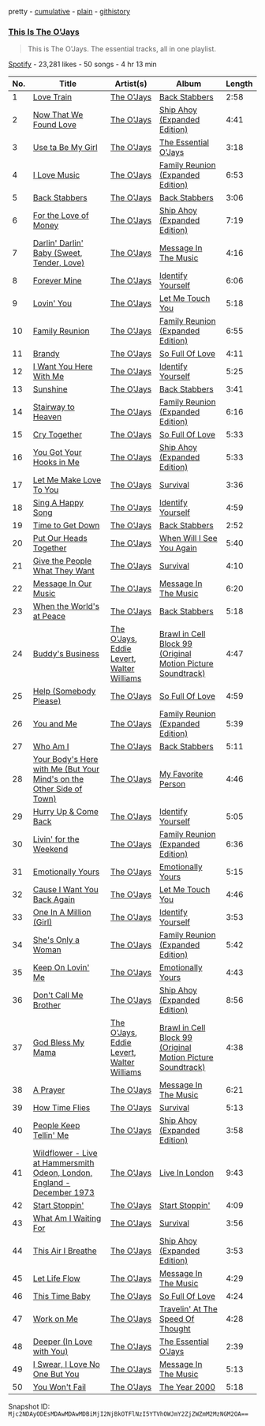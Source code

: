 pretty - [cumulative](/playlists/cumulative/37i9dQZF1DZ06evO1Oq1nW.md) - [plain](/playlists/plain/37i9dQZF1DZ06evO1Oq1nW) - [githistory](https://github.githistory.xyz/mackorone/spotify-playlist-archive/blob/main/playlists/plain/37i9dQZF1DZ06evO1Oq1nW)

### [This Is The O'Jays](https://open.spotify.com/playlist/37i9dQZF1DZ06evO1Oq1nW)

> This is The O'Jays\. The essential tracks, all in one playlist.

[Spotify](https://open.spotify.com/user/spotify) - 23,281 likes - 50 songs - 4 hr 13 min

| No. | Title | Artist(s) | Album | Length |
|---|---|---|---|---|
| 1 | [Love Train](https://open.spotify.com/track/28285KFbyCq8sJofn58qlD) | [The O'Jays](https://open.spotify.com/artist/38h03gA85YYPeDPd9ER9rT) | [Back Stabbers](https://open.spotify.com/album/09jTPeDoSuJLLAwFGNUKCX) | 2:58 |
| 2 | [Now That We Found Love](https://open.spotify.com/track/0qOkHfSClduvkvGk6fCu8l) | [The O'Jays](https://open.spotify.com/artist/38h03gA85YYPeDPd9ER9rT) | [Ship Ahoy \(Expanded Edition\)](https://open.spotify.com/album/0prtrB4HNL9tiEeAv57Bz8) | 4:41 |
| 3 | [Use ta Be My Girl](https://open.spotify.com/track/7AmJATXFg6Mj2grzZXkqq2) | [The O'Jays](https://open.spotify.com/artist/38h03gA85YYPeDPd9ER9rT) | [The Essential O'Jays](https://open.spotify.com/album/4pdU7xetOuKZTvpqW5Kor8) | 3:18 |
| 4 | [I Love Music](https://open.spotify.com/track/222TScMmzaZ0IdkvbLoin2) | [The O'Jays](https://open.spotify.com/artist/38h03gA85YYPeDPd9ER9rT) | [Family Reunion \(Expanded Edition\)](https://open.spotify.com/album/2Q3cf5aSlA9Da2269Ai8fD) | 6:53 |
| 5 | [Back Stabbers](https://open.spotify.com/track/0KpMY3D2G8253VTZbDBUmA) | [The O'Jays](https://open.spotify.com/artist/38h03gA85YYPeDPd9ER9rT) | [Back Stabbers](https://open.spotify.com/album/09jTPeDoSuJLLAwFGNUKCX) | 3:06 |
| 6 | [For the Love of Money](https://open.spotify.com/track/3p1JoOEhVkEnTaa4JzTMSk) | [The O'Jays](https://open.spotify.com/artist/38h03gA85YYPeDPd9ER9rT) | [Ship Ahoy \(Expanded Edition\)](https://open.spotify.com/album/0prtrB4HNL9tiEeAv57Bz8) | 7:19 |
| 7 | [Darlin' Darlin' Baby \(Sweet, Tender, Love\)](https://open.spotify.com/track/2gdvXdZatpwlUM1bfTzwxi) | [The O'Jays](https://open.spotify.com/artist/38h03gA85YYPeDPd9ER9rT) | [Message In The Music](https://open.spotify.com/album/1XoURLvpVgr7WR4fJ6OJSC) | 4:16 |
| 8 | [Forever Mine](https://open.spotify.com/track/2X4H5K1aT6d7UyPWVfJWmF) | [The O'Jays](https://open.spotify.com/artist/38h03gA85YYPeDPd9ER9rT) | [Identify Yourself](https://open.spotify.com/album/1R14S4kaq7WEkkRewJyPfd) | 6:06 |
| 9 | [Lovin' You](https://open.spotify.com/track/01teVPgKyIFdbqo65UahOX) | [The O'Jays](https://open.spotify.com/artist/38h03gA85YYPeDPd9ER9rT) | [Let Me Touch You](https://open.spotify.com/album/5EUSiCoJpa682wyPMqBy4j) | 5:18 |
| 10 | [Family Reunion](https://open.spotify.com/track/1ECFqMRNA6NFbRXgbHl87e) | [The O'Jays](https://open.spotify.com/artist/38h03gA85YYPeDPd9ER9rT) | [Family Reunion \(Expanded Edition\)](https://open.spotify.com/album/2Q3cf5aSlA9Da2269Ai8fD) | 6:55 |
| 11 | [Brandy](https://open.spotify.com/track/4FgHURAh8kHbMCQJJ37Etc) | [The O'Jays](https://open.spotify.com/artist/38h03gA85YYPeDPd9ER9rT) | [So Full Of Love](https://open.spotify.com/album/6MKxTNGK8IDA6bExrdOyX4) | 4:11 |
| 12 | [I Want You Here With Me](https://open.spotify.com/track/4EkLSFVmsXd2c0GZSPpCFI) | [The O'Jays](https://open.spotify.com/artist/38h03gA85YYPeDPd9ER9rT) | [Identify Yourself](https://open.spotify.com/album/1R14S4kaq7WEkkRewJyPfd) | 5:25 |
| 13 | [Sunshine](https://open.spotify.com/track/1J1QKnproZR0JkQ7Der8IW) | [The O'Jays](https://open.spotify.com/artist/38h03gA85YYPeDPd9ER9rT) | [Back Stabbers](https://open.spotify.com/album/09jTPeDoSuJLLAwFGNUKCX) | 3:41 |
| 14 | [Stairway to Heaven](https://open.spotify.com/track/0lsEQBuB5lkHZAQ1Pu7K7t) | [The O'Jays](https://open.spotify.com/artist/38h03gA85YYPeDPd9ER9rT) | [Family Reunion \(Expanded Edition\)](https://open.spotify.com/album/2Q3cf5aSlA9Da2269Ai8fD) | 6:16 |
| 15 | [Cry Together](https://open.spotify.com/track/7bmvCeN6JaeGN448OEGgLW) | [The O'Jays](https://open.spotify.com/artist/38h03gA85YYPeDPd9ER9rT) | [So Full Of Love](https://open.spotify.com/album/6MKxTNGK8IDA6bExrdOyX4) | 5:33 |
| 16 | [You Got Your Hooks in Me](https://open.spotify.com/track/6Hv6rGm9aboHovFv49pKiT) | [The O'Jays](https://open.spotify.com/artist/38h03gA85YYPeDPd9ER9rT) | [Ship Ahoy \(Expanded Edition\)](https://open.spotify.com/album/0prtrB4HNL9tiEeAv57Bz8) | 5:33 |
| 17 | [Let Me Make Love To You](https://open.spotify.com/track/5XTdQEuQhO3sUCcm2K1YnR) | [The O'Jays](https://open.spotify.com/artist/38h03gA85YYPeDPd9ER9rT) | [Survival](https://open.spotify.com/album/1fOZphC5VkWPwhX4X5OuAb) | 3:36 |
| 18 | [Sing A Happy Song](https://open.spotify.com/track/3HsBtrErYQjxf4Pv2p05Oy) | [The O'Jays](https://open.spotify.com/artist/38h03gA85YYPeDPd9ER9rT) | [Identify Yourself](https://open.spotify.com/album/1R14S4kaq7WEkkRewJyPfd) | 4:59 |
| 19 | [Time to Get Down](https://open.spotify.com/track/2mhVy5a8BmJ1t3YFk9DlWi) | [The O'Jays](https://open.spotify.com/artist/38h03gA85YYPeDPd9ER9rT) | [Back Stabbers](https://open.spotify.com/album/09jTPeDoSuJLLAwFGNUKCX) | 2:52 |
| 20 | [Put Our Heads Together](https://open.spotify.com/track/0pukPFDJHfirD3pebGYL1a) | [The O'Jays](https://open.spotify.com/artist/38h03gA85YYPeDPd9ER9rT) | [When Will I See You Again](https://open.spotify.com/album/1oOMRwM09IKQwzydqUm4x1) | 5:40 |
| 21 | [Give the People What They Want](https://open.spotify.com/track/2ROR4vROCM58XLVIoCUgbm) | [The O'Jays](https://open.spotify.com/artist/38h03gA85YYPeDPd9ER9rT) | [Survival](https://open.spotify.com/album/1fOZphC5VkWPwhX4X5OuAb) | 4:10 |
| 22 | [Message In Our Music](https://open.spotify.com/track/1lYCmnucH0yo2XGzd2h57r) | [The O'Jays](https://open.spotify.com/artist/38h03gA85YYPeDPd9ER9rT) | [Message In The Music](https://open.spotify.com/album/1XoURLvpVgr7WR4fJ6OJSC) | 6:20 |
| 23 | [When the World's at Peace](https://open.spotify.com/track/5Z52756ttqY4zJMFhK1clR) | [The O'Jays](https://open.spotify.com/artist/38h03gA85YYPeDPd9ER9rT) | [Back Stabbers](https://open.spotify.com/album/09jTPeDoSuJLLAwFGNUKCX) | 5:18 |
| 24 | [Buddy's Business](https://open.spotify.com/track/3UfvMIFT0CPElwKqxOew07) | [The O'Jays](https://open.spotify.com/artist/38h03gA85YYPeDPd9ER9rT), [Eddie Levert](https://open.spotify.com/artist/2IvCFI40bNhf40fRPO7cA0), [Walter Williams](https://open.spotify.com/artist/7l643twfn8Rq1l4iON1aKp) | [Brawl in Cell Block 99 \(Original Motion Picture Soundtrack\)](https://open.spotify.com/album/6K96xGtU1rfAcKfnrKr09U) | 4:47 |
| 25 | [Help \(Somebody Please\)](https://open.spotify.com/track/4tx4PHgBlLZbG98HpXMUBm) | [The O'Jays](https://open.spotify.com/artist/38h03gA85YYPeDPd9ER9rT) | [So Full Of Love](https://open.spotify.com/album/6MKxTNGK8IDA6bExrdOyX4) | 4:59 |
| 26 | [You and Me](https://open.spotify.com/track/4FGYePPcvd3yuxyDR3BsCJ) | [The O'Jays](https://open.spotify.com/artist/38h03gA85YYPeDPd9ER9rT) | [Family Reunion \(Expanded Edition\)](https://open.spotify.com/album/2Q3cf5aSlA9Da2269Ai8fD) | 5:39 |
| 27 | [Who Am I](https://open.spotify.com/track/2YswUTbozv3CfQfBV8p7L6) | [The O'Jays](https://open.spotify.com/artist/38h03gA85YYPeDPd9ER9rT) | [Back Stabbers](https://open.spotify.com/album/09jTPeDoSuJLLAwFGNUKCX) | 5:11 |
| 28 | [Your Body's Here with Me \(But Your Mind's on the Other Side of Town\)](https://open.spotify.com/track/17I6vlUf2z1747kHsGmEF0) | [The O'Jays](https://open.spotify.com/artist/38h03gA85YYPeDPd9ER9rT) | [My Favorite Person](https://open.spotify.com/album/6inkUk39Y7bzsJuQtCDCya) | 4:46 |
| 29 | [Hurry Up & Come Back](https://open.spotify.com/track/2VLnmkD9L2GgbepawJJUzV) | [The O'Jays](https://open.spotify.com/artist/38h03gA85YYPeDPd9ER9rT) | [Identify Yourself](https://open.spotify.com/album/1R14S4kaq7WEkkRewJyPfd) | 5:05 |
| 30 | [Livin' for the Weekend](https://open.spotify.com/track/6FxjvmfQuS4DUuUC0yC4bo) | [The O'Jays](https://open.spotify.com/artist/38h03gA85YYPeDPd9ER9rT) | [Family Reunion \(Expanded Edition\)](https://open.spotify.com/album/2Q3cf5aSlA9Da2269Ai8fD) | 6:36 |
| 31 | [Emotionally Yours](https://open.spotify.com/track/1SkVy7i1WQ5QteieGb9qeI) | [The O'Jays](https://open.spotify.com/artist/38h03gA85YYPeDPd9ER9rT) | [Emotionally Yours](https://open.spotify.com/album/1RkRxV7AWspDjtJxiuuQYf) | 5:15 |
| 32 | [Cause I Want You Back Again](https://open.spotify.com/track/4iTZ9oHsZkErLDjmSiSymH) | [The O'Jays](https://open.spotify.com/artist/38h03gA85YYPeDPd9ER9rT) | [Let Me Touch You](https://open.spotify.com/album/5EUSiCoJpa682wyPMqBy4j) | 4:46 |
| 33 | [One In A Million \(Girl\)](https://open.spotify.com/track/6VDu4P6HcEhOw91rSVxixk) | [The O'Jays](https://open.spotify.com/artist/38h03gA85YYPeDPd9ER9rT) | [Identify Yourself](https://open.spotify.com/album/1R14S4kaq7WEkkRewJyPfd) | 3:53 |
| 34 | [She's Only a Woman](https://open.spotify.com/track/1iU8nEMGJxqCpvr6SCwJ2k) | [The O'Jays](https://open.spotify.com/artist/38h03gA85YYPeDPd9ER9rT) | [Family Reunion \(Expanded Edition\)](https://open.spotify.com/album/2Q3cf5aSlA9Da2269Ai8fD) | 5:42 |
| 35 | [Keep On Lovin' Me](https://open.spotify.com/track/6rpsIgRcHpiyK47Tqmym0v) | [The O'Jays](https://open.spotify.com/artist/38h03gA85YYPeDPd9ER9rT) | [Emotionally Yours](https://open.spotify.com/album/1RkRxV7AWspDjtJxiuuQYf) | 4:43 |
| 36 | [Don't Call Me Brother](https://open.spotify.com/track/6KYPvWM3iS0zGiVV4S5Cx1) | [The O'Jays](https://open.spotify.com/artist/38h03gA85YYPeDPd9ER9rT) | [Ship Ahoy \(Expanded Edition\)](https://open.spotify.com/album/0prtrB4HNL9tiEeAv57Bz8) | 8:56 |
| 37 | [God Bless My Mama](https://open.spotify.com/track/49dn4HaJFrZLuonXfTynti) | [The O'Jays](https://open.spotify.com/artist/38h03gA85YYPeDPd9ER9rT), [Eddie Levert](https://open.spotify.com/artist/2IvCFI40bNhf40fRPO7cA0), [Walter Williams](https://open.spotify.com/artist/7l643twfn8Rq1l4iON1aKp) | [Brawl in Cell Block 99 \(Original Motion Picture Soundtrack\)](https://open.spotify.com/album/6K96xGtU1rfAcKfnrKr09U) | 4:38 |
| 38 | [A Prayer](https://open.spotify.com/track/1Zmqt3nkQutv5X8ANO6YUE) | [The O'Jays](https://open.spotify.com/artist/38h03gA85YYPeDPd9ER9rT) | [Message In The Music](https://open.spotify.com/album/1XoURLvpVgr7WR4fJ6OJSC) | 6:21 |
| 39 | [How Time Flies](https://open.spotify.com/track/5CFDmizzBXLyvU1smZk0xI) | [The O'Jays](https://open.spotify.com/artist/38h03gA85YYPeDPd9ER9rT) | [Survival](https://open.spotify.com/album/1fOZphC5VkWPwhX4X5OuAb) | 5:13 |
| 40 | [People Keep Tellin' Me](https://open.spotify.com/track/23zcctQcy5iglNa4W93ChD) | [The O'Jays](https://open.spotify.com/artist/38h03gA85YYPeDPd9ER9rT) | [Ship Ahoy \(Expanded Edition\)](https://open.spotify.com/album/0prtrB4HNL9tiEeAv57Bz8) | 3:58 |
| 41 | [Wildflower \- Live at Hammersmith Odeon, London, England \- December 1973](https://open.spotify.com/track/7rMPj6IZQGoLT75rC8m1m3) | [The O'Jays](https://open.spotify.com/artist/38h03gA85YYPeDPd9ER9rT) | [Live In London](https://open.spotify.com/album/3hfWpCxiuNDogbYIbx4ZQg) | 9:43 |
| 42 | [Start Stoppin'](https://open.spotify.com/track/49x3dOAz0FTHm4zWr9c3NW) | [The O'Jays](https://open.spotify.com/artist/38h03gA85YYPeDPd9ER9rT) | [Start Stoppin'](https://open.spotify.com/album/5guZFRRaJI4Na5vSvMB2nE) | 4:09 |
| 43 | [What Am I Waiting For](https://open.spotify.com/track/7uWj004PAUVTlu7kqlb8wn) | [The O'Jays](https://open.spotify.com/artist/38h03gA85YYPeDPd9ER9rT) | [Survival](https://open.spotify.com/album/1fOZphC5VkWPwhX4X5OuAb) | 3:56 |
| 44 | [This Air I Breathe](https://open.spotify.com/track/7tVyJAzdKekmH0ChZxHhxB) | [The O'Jays](https://open.spotify.com/artist/38h03gA85YYPeDPd9ER9rT) | [Ship Ahoy \(Expanded Edition\)](https://open.spotify.com/album/0prtrB4HNL9tiEeAv57Bz8) | 3:53 |
| 45 | [Let Life Flow](https://open.spotify.com/track/64tjdNWWJA9RDh9NZGoPU9) | [The O'Jays](https://open.spotify.com/artist/38h03gA85YYPeDPd9ER9rT) | [Message In The Music](https://open.spotify.com/album/1XoURLvpVgr7WR4fJ6OJSC) | 4:29 |
| 46 | [This Time Baby](https://open.spotify.com/track/4rrvpJUUWEtdjuwrcRO2i9) | [The O'Jays](https://open.spotify.com/artist/38h03gA85YYPeDPd9ER9rT) | [So Full Of Love](https://open.spotify.com/album/6MKxTNGK8IDA6bExrdOyX4) | 4:24 |
| 47 | [Work on Me](https://open.spotify.com/track/3IlG5BCaW8OYvX2B6SDSSt) | [The O'Jays](https://open.spotify.com/artist/38h03gA85YYPeDPd9ER9rT) | [Travelin' At The Speed Of Thought](https://open.spotify.com/album/7yov15wgCCwdnYKt0edevV) | 4:28 |
| 48 | [Deeper \(In Love with You\)](https://open.spotify.com/track/1PSfY3lSwBD888PZW0s5JH) | [The O'Jays](https://open.spotify.com/artist/38h03gA85YYPeDPd9ER9rT) | [The Essential O'Jays](https://open.spotify.com/album/4pdU7xetOuKZTvpqW5Kor8) | 2:39 |
| 49 | [I Swear, I Love No One But You](https://open.spotify.com/track/0nbq5U1czg0RyHqmOwskR1) | [The O'Jays](https://open.spotify.com/artist/38h03gA85YYPeDPd9ER9rT) | [Message In The Music](https://open.spotify.com/album/1XoURLvpVgr7WR4fJ6OJSC) | 5:13 |
| 50 | [You Won't Fail](https://open.spotify.com/track/4EMwieymtOOg9Etmykn1GO) | [The O'Jays](https://open.spotify.com/artist/38h03gA85YYPeDPd9ER9rT) | [The Year 2000](https://open.spotify.com/album/0nhMUUe0BUwd8YBj7aLkot) | 5:18 |

Snapshot ID: `Mjc2NDAyODEsMDAwMDAwMDBiMjI2NjBkOTFlNzI5YTVhOWJmY2ZjZWZmM2MzNGM2OA==`
